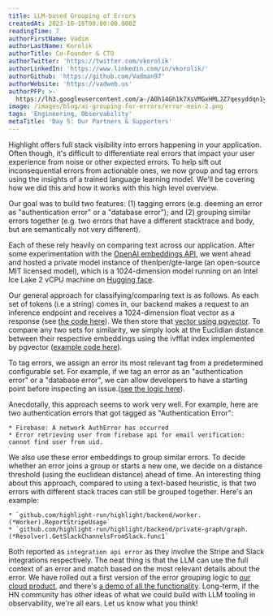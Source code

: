 ```yaml
---
title: LLM-based Grouping of Errors
createdAt: 2023-10-16T00:00:00.000Z
readingTime: 7
authorFirstName: Vadim
authorLastName: Korolik
authorTitle: Co-Founder & CTO
authorTwitter: 'https://twitter.com/vkorolik'
authorLinkedIn: 'https://www.linkedin.com/in/vkorolik/'
authorGithub: 'https://github.com/Vadman97'
authorWebsite: 'https://vadweb.us'
authorPFP: >-
  https://lh3.googleusercontent.com/a-/AOh14Gh1k7XsVMGxHMLJZ7qesyddqn1y4EKjfbodEYiY=s96-c
image: /images/blog/ai-grouping-for-errors/error-main-2.png
tags: 'Engineering, Observability'
metaTitle: 'Day 5: Our Partners & Supporters'
---
```


Highlight offers full stack visibility into errors happening in your application. Often though, it's difficult to differentiate real errors that impact your user experience from noise or other expected errors. To help sift out inconsequential errors from actionable ones, we now group and tag errors using the insights of a trained language learning model. We'll be covering how we did this and how it works with this high level overview.

Our goal was to build two features: (1) tagging errors (e.g. deeming an error as "authentication error" or a "database error"); and (2) grouping similar errors together (e.g. two errors that have a different stacktrace and body, but are semantically not very different).

Each of these rely heavily on comparing text across our application. After some experimentation with the [OpenAI embeddings API](https://platform.openai.com/docs/guides/embeddings), we went ahead and hosted a private model instance of thenlper/gte-large (an open-source MIT licensed model), which is a 1024-dimension model running on an Intel Ice Lake 2 vCPU machine on [Hugging face](https://huggingface.co/thenlper/gte-large).

Our general approach for classifying/comparing text is as follows. As each set of tokens (i.e a string) comes in, our backend makes a request to an inference endpoint and receives a 1024-dimension float vector as a response (see [the code here](https://github.com/highlight/highlight/blob/ad0ac46ec237dfe35b3f7ee41323ca6a9ad6d2e1/backend/embeddings/embeddings.go#L194-L231)). We then store that [vector using pgvector](https://github.com/highlight/highlight/blob/ad0ac46ec237dfe35b3f7ee41323ca6a9ad6d2e1/backend/model/model.go#L1013-L1019). To compare any two sets for similarity, we simply look at the Euclidian distance between their respective embeddings using the ivfflat index implemented by pgvector ([example code here](https://github.com/highlight/highlight/blob/ad0ac46ec237dfe35b3f7ee41323ca6a9ad6d2e1/backend/public-graph/graph/resolver.go#L494-L502)).

To tag errors, we assign an error its most relevant tag from a predetermined configurable set. For example, if we tag an error as an "authentication error" or a "database error", we can allow developers to have a starting point before inspecting an issue.([see the logic here](https://github.com/highlight/highlight/blob/ad0ac46ec237dfe35b3f7ee41323ca6a9ad6d2e1/backend/private-graph/graph/resolver.go#L3538-L3547)).

Anecdotally, this approach seems to work very well. For example, here are two authentication errors that got tagged as "Authentication Error":

    * Firebase: A network AuthError has occurred
    * Error retrieving user from firebase api for email verification: cannot find user from uid.

We also use these error embeddings to group similar errors. To decide whether an error joins a group or starts a new one, we decide on a distance threshold (using the euclidean distance) ahead of time. An interesting thing about this approach, compared to using a text-based heuristic, is that two errors with different stack traces can still be grouped together. Here's an example:

    * `github.com/highlight-run/highlight/backend/worker.(*Worker).ReportStripeUsage`
    * `github.com/highlight-run/highlight/backend/private-graph/graph.(*Resolver).GetSlackChannelsFromSlack.func1`

Both reported as `integration api error` as they involve the Stripe and Slack integrations respectively. The neat thing is that the LLM can use the full context of an error and match based on the most relevant details about the error.
We have rolled out a first version of the error grouping logic to [our cloud product](https://app.highlight.io), and there's [a demo of all the functionality](https://app.highlight.io/error-tags). Long-term, if the HN community has other ideas of what we could build with LLM tooling in observability, we're all ears. Let us know what you think!
